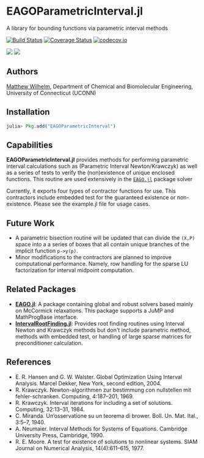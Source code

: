 # EAGOParametricInterval.jl
A library for bounding functions via parametric interval methods

[![Build Status](https://travis-ci.org/MatthewStuber/EAGOParametricInterval.jl.svg?branch=master)](https://travis-ci.org/MatthewStuber/EAGOParametricInterval.jl)
[![Coverage Status](https://coveralls.io/repos/MatthewStuber/EAGOParametricInterval.jl/badge.svg?branch=master&service=github)](https://coveralls.io/github/MatthewStuber/EAGOParametricInterval.jl?branch=master)
[![codecov.io](http://codecov.io/github/MatthewStuber/EAGOParametricInterval.jl/coverage.svg?branch=master)](http://codecov.io/github/MatthewStuber/EAGOParametricInterval.jl?branch=master)

[![](https://img.shields.io/badge/docs-stable-blue.svg)](https://MatthewStuber.github.io/EAGO.jl/stable)
[![](https://img.shields.io/badge/docs-latest-blue.svg)](https://MatthewStuber.github.io/EAGO.jl/latest)

## Authors

[Matthew Wilhelm](https://psor.uconn.edu/our-team/), Department of Chemical and Biomolecular Engineering,  University of Connecticut (UCONN)

## Installation

```julia
julia> Pkg.add("EAGOParametricInterval")
```

## Capabilities

**EAGOParametricInterval.jl** provides methods for performing parametric interval calculations such as (Parametric Interval Newton/Krawczyk) as well as a series of tests to verify the (non)existence of unique enclosed functions. This routine
are used extensively in the [`EAGO.jl`](https://github.com/MatthewStuber/EAGO.jl) package solver

Currently, it exports four types of contractor functions for use. This contractors
include embedded test for the guaranteed existence or non-existence. Please see the example.jl file for usage cases. 

## Future Work

* A parametric bisection routine will be updated that can divide the `(X,P)` space
into a a series of boxes that all contain unique branches of the implicit function
`p->y(p)`.
* Minor modifications to the contractors are planned to improve computational
performance. Namely, row handling for the sparse LU factorization for interval
midpoint computation.

## Related Packages
- [**EAGO.jl**](https://github.com/MatthewStuber/EAGO.jl): A package containing global and robust solvers based mainly on McCormick relaxations.
This package supports a JuMP and MathProgBase interface.
- [**IntervalRootFinding.jl**](https://github.com/JuliaIntervals/IntervalRootFinding.jl): Provides root finding routines using Interval Newton
and Krawczyk methods but don't include parametric method, methods with embedded test,
or handling of large sparse matrices for preconditioner calculation.

## References
- E. R. Hansen and G. W. Walster. Global Optimization Using Interval Analysis. Marcel Dekker, New York, second edition, 2004.
- R. Krawczyk. Newton-algorithmen zur bestimmung con nullstellen mit fehler-schranken. Computing, 4:187–201, 1969.
- R. Krawczyk. Interval iterations for including a set of solutions. Computing, 32:13–31, 1984.
- C. Miranda. Un’osservatione su un teorema di brower. Boll. Un. Mat. Ital., 3:5–7, 1940.
- A. Neumaier. Interval Methods for Systems of Equations. Cambridge University Press, Cambridge, 1990.
- R. E. Moore. A test for existence of solutions to nonlinear systems. SIAM Journal on Numerical Analysis, 14(4):611–615, 1977.
